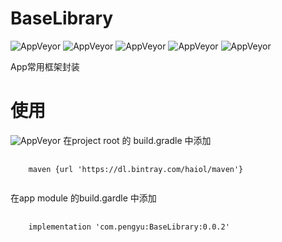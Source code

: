 # BaseLibrary

![AppVeyor](https://img.shields.io/appveyor/ci/gruntjs/grunt.svg?style=plastic)   ![AppVeyor](https://img.shields.io/badge/licenses-Apache--2.0-brightgreen.svg?style=plastic)   ![AppVeyor](https://img.shields.io/badge/language-Kotlin-orange.svg?style=plastic)   ![AppVeyor](https://img.shields.io/badge/author-PengYu-green.svg?style=plastic)   ![AppVeyor](https://img.shields.io/badge/country-China-951FF4.svg?style=plastic)


App常用框架封装

# 使用 
![AppVeyor](https://img.shields.io/badge/release-0.0.2-blue.svg?style=plastic)
在project root 的 build.gradle 中添加
<pre>
  <code>
    maven {url 'https://dl.bintray.com/haiol/maven'}
  </code>
</pre>
在app module 的build.gardle 中添加
<pre>
  <code>
    implementation 'com.pengyu:BaseLibrary:0.0.2'
  </code>
<pre>
